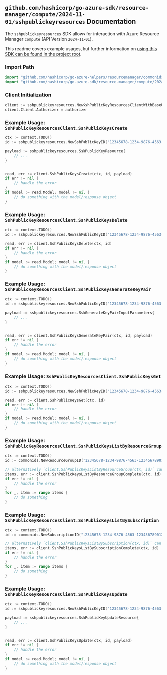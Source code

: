 
## `github.com/hashicorp/go-azure-sdk/resource-manager/compute/2024-11-01/sshpublickeyresources` Documentation

The `sshpublickeyresources` SDK allows for interaction with Azure Resource Manager `compute` (API Version `2024-11-01`).

This readme covers example usages, but further information on [using this SDK can be found in the project root](https://github.com/hashicorp/go-azure-sdk/tree/main/docs).

### Import Path

```go
import "github.com/hashicorp/go-azure-helpers/resourcemanager/commonids"
import "github.com/hashicorp/go-azure-sdk/resource-manager/compute/2024-11-01/sshpublickeyresources"
```


### Client Initialization

```go
client := sshpublickeyresources.NewSshPublicKeyResourcesClientWithBaseURI("https://management.azure.com")
client.Client.Authorizer = authorizer
```


### Example Usage: `SshPublicKeyResourcesClient.SshPublicKeysCreate`

```go
ctx := context.TODO()
id := sshpublickeyresources.NewSshPublicKeyID("12345678-1234-9876-4563-123456789012", "example-resource-group", "sshPublicKeyName")

payload := sshpublickeyresources.SshPublicKeyResource{
	// ...
}


read, err := client.SshPublicKeysCreate(ctx, id, payload)
if err != nil {
	// handle the error
}
if model := read.Model; model != nil {
	// do something with the model/response object
}
```


### Example Usage: `SshPublicKeyResourcesClient.SshPublicKeysDelete`

```go
ctx := context.TODO()
id := sshpublickeyresources.NewSshPublicKeyID("12345678-1234-9876-4563-123456789012", "example-resource-group", "sshPublicKeyName")

read, err := client.SshPublicKeysDelete(ctx, id)
if err != nil {
	// handle the error
}
if model := read.Model; model != nil {
	// do something with the model/response object
}
```


### Example Usage: `SshPublicKeyResourcesClient.SshPublicKeysGenerateKeyPair`

```go
ctx := context.TODO()
id := sshpublickeyresources.NewSshPublicKeyID("12345678-1234-9876-4563-123456789012", "example-resource-group", "sshPublicKeyName")

payload := sshpublickeyresources.SshGenerateKeyPairInputParameters{
	// ...
}


read, err := client.SshPublicKeysGenerateKeyPair(ctx, id, payload)
if err != nil {
	// handle the error
}
if model := read.Model; model != nil {
	// do something with the model/response object
}
```


### Example Usage: `SshPublicKeyResourcesClient.SshPublicKeysGet`

```go
ctx := context.TODO()
id := sshpublickeyresources.NewSshPublicKeyID("12345678-1234-9876-4563-123456789012", "example-resource-group", "sshPublicKeyName")

read, err := client.SshPublicKeysGet(ctx, id)
if err != nil {
	// handle the error
}
if model := read.Model; model != nil {
	// do something with the model/response object
}
```


### Example Usage: `SshPublicKeyResourcesClient.SshPublicKeysListByResourceGroup`

```go
ctx := context.TODO()
id := commonids.NewResourceGroupID("12345678-1234-9876-4563-123456789012", "example-resource-group")

// alternatively `client.SshPublicKeysListByResourceGroup(ctx, id)` can be used to do batched pagination
items, err := client.SshPublicKeysListByResourceGroupComplete(ctx, id)
if err != nil {
	// handle the error
}
for _, item := range items {
	// do something
}
```


### Example Usage: `SshPublicKeyResourcesClient.SshPublicKeysListBySubscription`

```go
ctx := context.TODO()
id := commonids.NewSubscriptionID("12345678-1234-9876-4563-123456789012")

// alternatively `client.SshPublicKeysListBySubscription(ctx, id)` can be used to do batched pagination
items, err := client.SshPublicKeysListBySubscriptionComplete(ctx, id)
if err != nil {
	// handle the error
}
for _, item := range items {
	// do something
}
```


### Example Usage: `SshPublicKeyResourcesClient.SshPublicKeysUpdate`

```go
ctx := context.TODO()
id := sshpublickeyresources.NewSshPublicKeyID("12345678-1234-9876-4563-123456789012", "example-resource-group", "sshPublicKeyName")

payload := sshpublickeyresources.SshPublicKeyUpdateResource{
	// ...
}


read, err := client.SshPublicKeysUpdate(ctx, id, payload)
if err != nil {
	// handle the error
}
if model := read.Model; model != nil {
	// do something with the model/response object
}
```
